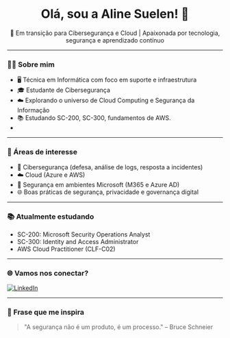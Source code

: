 <h1 align="center">Olá, sou a Aline Suelen! 👋</h1>

<p align="center">
🚀 Em transição para Cibersegurança e Cloud | Apaixonada por tecnologia, segurança e aprendizado contínuo
</p>

---

### 👩‍💻 Sobre mim

- 🖥️ Técnica em Informática com foco em suporte e infraestrutura  
- 🎓 Estudante de Cibersegurança  
- ☁️ Explorando o universo de Cloud Computing e Segurança da Informação  
- 📚 Estudando SC-200, SC-300, fundamentos de AWS.
-

---

### 🌱 Áreas de interesse

- 🔐 Cibersegurança (defesa, análise de logs, resposta a incidentes)  
- ☁️ Cloud (Azure e AWS)  
- 🧩 Segurança em ambientes Microsoft (M365 e Azure AD)  
- 🌐 Boas práticas de segurança, privacidade e governança digital

---


### 📚 Atualmente estudando

- SC-200: Microsoft Security Operations Analyst  
- SC-300: Identity and Access Administrator  
- AWS Cloud Practitioner (CLF-C02)  

---

### 🌐 Vamos nos conectar?

[![LinkedIn](https://img.shields.io/badge/LinkedIn-blue?style=for-the-badge&logo=linkedin&logoColor=white)](https://www.linkedin.com/in/aline-ssilva/)


---

### 🌟 Frase que me inspira

> "A segurança não é um produto, é um processo." – Bruce Schneier
